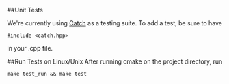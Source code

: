 ##Unit Tests

We're currently using [Catch](https://github.com/philsquared/Catch) as a testing suite. To add a test, be sure to have

	#include <catch.hpp>
in your .cpp file.

##Run Tests on Linux/Unix
After running cmake on the project directory, run

	make test_run && make test
